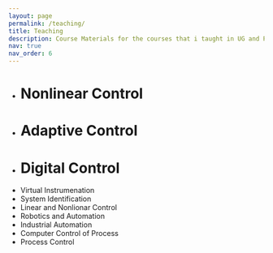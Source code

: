 ```yaml
---
layout: page
permalink: /teaching/
title: Teaching
description: Course Materials for the courses that i taught in UG and PG Level in KARE, UoG and FTI
nav: true
nav_order: 6
---
```


- # Nonlinear Control
- # Adaptive Control
- # Digital Control
- Virtual Instrumenation
- System Identification
- Linear and Nonlionar Control
- Robotics and Automation
- Industrial Automation
- Computer Control of  Process
- Process Control